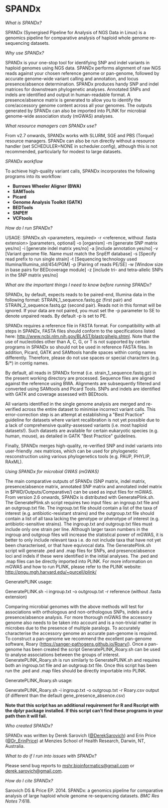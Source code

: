 # SPANDx

<i>What is SPANDx?</i>

SPANDx (Synergised Pipeline for Analysis of NGS Data in Linux) is a genomics pipeline for comparative analysis of haploid whole genome re-sequencing datasets. 

<i>Why use SPANDx?</i>

SPANDx is your one-stop tool for identifying SNP and indel variants in haploid genomes using NGS data. SPANDx performs alignment of raw NGS reads against your chosen reference genome or pan-genome, followed by accurate genome-wide variant calling and annotation, and locus presence/absence determination. SPANDx produces handy SNP and indel matrices for downstream phylogenetic analyses. Annotated SNPs and indels are identified and output in human-readable format. A presence/absence matrix is generated to allow you to identify the core/accessory genome content across all your genomes. The outputs generated by SPANDx can also be imported into PLINK for microbial genome-wide association study (mGWAS) analyses.

<i>What resource managers can SPANDx use?</i>

From v2.7 onwards, SPANDx  works with SLURM, SGE and PBS (Torque) resource managers. SPANDx can also be run directly without a resource handler (set SCHEDULER=NONE in scheduler.config), although this is not recommended, particularly for modest to large datasets.

<i>SPANDx workflow</i>

To achieve high-quality variant calls, SPANDx incorporates the following programs into its workflow:

- <b>Burrows Wheeler Aligner (BWA)</b>
- <b>SAMTools</b>
- <b>Picard</b>
- <b>Genome Analysis Toolkit (GATK)</b>
- <b>BEDTools</b>
- <b>SNPEff</b>
- <b>VCFtools</b>

<i>How do I run SPANDx?</i>

USAGE: SPANDx.sh 
<parameters, required> 
-r <reference, without .fasta extension> 
[parameters, optional] 
-o [organism] 
-m [generate SNP matrix yes/no] 
-i [generate indel matrix yes/no] 
-a [include annotation yes/no] 
-v [Variant genome file. Name must match the SnpEff database] 
-s [Specify read prefix to run single strain] 
-t [Sequencing technology used Illumina/Illumina_old/454/PGM] 
-p [Pairing of reads PE/SE] 
-w [Window size in base pairs for BEDcoverage module]
-z [include tri- and tetra-allelic SNPs in the SNP matrix yes/no]

<i>What are the important things I need to know before running SPANDx?</i>

SPANDx, by default, expects reads to be paired-end, Illumina data in the following format: STRAIN_1_sequence.fastq.gz (first pair) and STRAIN_2_sequence.fastq.gz (second pair). 
Reads not in this format will be ignored.
If your data are not paired, you must set the -p parameter to SE to denote unpaired reads. By default -p is set to PE.

SPANDx requires a reference file in FASTA format. 
For compatibility with all steps in SPANDx, FASTA files should conform to the specifications listed here: http://www.ncbi.nlm.nih.gov/BLAST/blastcgihelp.shtml.
Note that the use of nucleotides other than A, C, G, or T is not supported by certain programs in SPANDx so should not be used in reference FASTA files. 
In addition, Picard, GATK and SAMtools handle spaces within contig names differently. Therefore, please do not use spaces or special characters (e.g. $/*) in contig names.

By default, all reads in SPANDx format (i.e. strain_1_sequence.fastq.gz) in the present working directory are processed. 
Sequence files are aligned against the reference using BWA. Alignments are subsequently filtered and converted using SAMtools and Picard Tools.
SNPs and indels are identified with GATK and coverage assessed with BEDtools. 

All variants identified in the single genome analysis are merged and re-verified across the entire dataset to minimise incorrect variant calls. This error-correction step is an attempt at establishing a "Best Practice" guideline for datasets where variant recalibration is not yet possible due to a lack of comprehensive quality-assessed variants (i.e. most haploid datasets!). Such datasets are available for certain eukaryotic species (e.g. human, mouse), as detailed in GATK "Best Practice" guidelines.

Finally, SPANDx merges high-quality, re-verified SNP and indel variants into user-friendly .nex matrices, which can be used for phylogenetic resconstruction using various phylogenetics tools (e.g. PAUP, PHYLIP, RAxML).

<i>Using SPANDx for microbial GWAS (mGWAS)</i>

The main comparative outputs of SPANDx (SNP matrix, indel matrix, presence/absence matrix, annotated SNP matrix and annotated indel matrix in $PWD/Outputs/Comparative/) can be used as input files for mGWAS. From version 2.6 onwards, SPANDx is distributed with GeneratePlink.sh. The GeneratePlink.sh script requires two input files: an ingroup.txt file and an outgroup.txt file. The ingroup.txt file should contain a list of the taxa of interest (e.g. antibiotic-resistant strains) and the outgroup.txt file should contain a list of all taxa lacking the genotype or phenotype of interest (e.g. antibiotic-sensitive strains). The ingroup.txt and outgroup.txt files must include only one strain per line. Although larger taxon numbers in the ingroup and outgroup files will increase the statistical power of mGWAS, it is better to only include relevant taxa i.e. do not include taxa that have not yet been characterised, or that have equivocal data. The GeneratePlink.sh script will generate .ped and .map files for SNPs, and presence/absence loci and indels if these were identified in the initial analyses. The .ped and .map files can be directly imported into PLINK. For more information on mGWAS and how to run PLINK, please refer to the PLINK website: http://pngu.mgh.harvard.edu/~purcell/plink/

GeneratePLINK usage:

GeneratePLINK.sh -i ingroup.txt -o outgroup.txt -r reference (without .fasta extension)

Comparing microbial genomes with the above methods will test for associations with orthologous and non-orthologous SNPs, indels and a presence/absence analysis. For more thorough mGWAS the accessory genome also needs to be taken into account and is a non-trivial matter in microbes due to the presence of multiple paralogs. To accurately characterise the accessory genome an accurate pan-genome is required. To construct a pan-genome we recommend the excellent pan-genome software, Roary (https://sanger-pathogens.github.io/Roary/). Once a pan-genome has been created the script GeneratePLINK_Roary.sh can be used to analyse associations between the groups of interest. GeneratePLINK_Roary.sh is run similarly to GeneratePLINK.sh and requires both an ingroup.txt file and an outgroup.txt file. Once this script has been run the .ped and .map files should be directly importable into PLINK.

GeneratePLINK_Roary.sh usage:

GeneratePLINK_Roary.sh -i ingroup.txt -o outgroup.txt -r Roary.csv output (if different than the default gene_presence_absence.csv)

<b>Note that this script has an additional requirement for R and Rscript with the dplyr package installed. If this script can’t find these programs in your path then it will fail. </b>

<i>Who created SPANDx?</i>

SPANDx was written by Derek Sarovich ([@DerekSarovich](https://twitter.com/DerekSarovich)) and Erin Price ([@Dr_ErinPrice](https://twitter.com/Dr_ErinPrice)) at Menzies School of Health Research, Darwin, NT, Australia.

<i>What to do if I run into issues with SPANDx?</i>

Please send bug reports to mshr.bioinformatics@gmail.com or derek.sarovich@gmail.com.

<i>How do I cite SPANDx?</i>

Sarovich DS & Price EP. 2014. SPANDx: a genomics pipeline for comparative analysis of large haploid whole genome re-sequencing datasets. <i>BMC Res Notes</i> 7:618.
